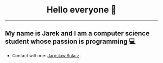 
# <center> Hello everyone  👋</center>
---

## My name is Jarek and I am a computer science student whose passion is programming 💻 

* Contact with me: [Jarosław Sularz](https://www.linkedin.com/in/jaros%C5%82aw-sularz-4ab813253/)
